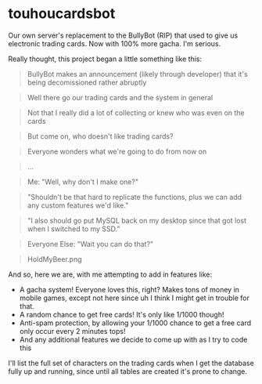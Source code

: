 # touhoucardsbot
Our own server's replacement to the BullyBot (RIP) that used to give us electronic trading cards. Now with 100% more gacha. I'm serious.

Really thought, this project began a little something like this:
> BullyBot makes an announcement (likely through developer) that it's being decomissioned rather abruptly

> Well there go our trading cards and the system in general

> Not that I really did a lot of collecting or knew who was even on the cards

> But come on, who doesn't like trading cards?

> Everyone wonders what we're going to do from now on

> ...

> Me: "Well, why don't I make one?"

> "Shouldn't be that hard to replicate the functions, plus we can add any custom features we'd like."

> "I also should go put MySQL back on my desktop since that got lost when I switched to my SSD."

> Everyone Else: "Wait you can do that?"

> HoldMyBeer.png

And so, here we are, with me attempting to add in features like:
* A gacha system! Everyone loves this, right? Makes tons of money in mobile games, except not here since uh I think I might get in trouble for that.
* A random chance to get free cards! It's only like 1/1000 though!
* Anti-spam protection, by allowing your 1/1000 chance to get a free card only occur every 2 minutes tops!
* And any additional features we decide to come up with as I try to code this

I'll list the full set of characters on the trading cards when I get the database fully up and running, since until all tables are created it's prone to change.
